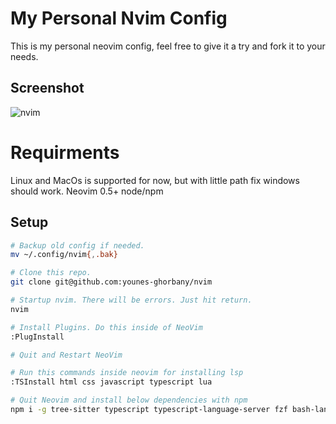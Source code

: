 # My Personal Nvim Config
This is my personal neovim config, feel free to give it a try and fork it to your needs.

## Screenshot
![nvim](https://github.com/younes-ghorbany/nvim/blob/main/assets/images/nvim-screenshot.png "nvim")

# Requirments
Linux and MacOs is supported for now, but with little path fix windows should work.
Neovim 0.5+
node/npm

## Setup
```sh
# Backup old config if needed.
mv ~/.config/nvim{,.bak}

# Clone this repo.
git clone git@github.com:younes-ghorbany/nvim

# Startup nvim. There will be errors. Just hit return.
nvim

# Install Plugins. Do this inside of NeoVim
:PlugInstall

# Quit and Restart NeoVim

# Run this commands inside neovim for installing lsp
:TSInstall html css javascript typescript lua

# Quit Neovim and install below dependencies with npm
npm i -g tree-sitter typescript typescript-language-server fzf bash-language-server vscode-langservers-extracted vim-language-server neovim
```


